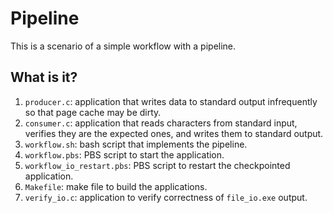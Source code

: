 # Pipeline
This is a scenario of a simple workflow with a pipeline.

## What is it?
1. `producer.c`: application that writes data to standard output
    infrequently so that page cache may be dirty.
1. `consumer.c`: application that reads characters from standard input,
    verifies they are the expected ones, and writes them to standard
    output.
1. `workflow.sh`: bash script that implements the pipeline.
1. `workflow.pbs`: PBS script to start the application.
1. `workflow_io_restart.pbs`: PBS script to restart the checkpointed application.
1. `Makefile`: make file to build the applications.
1. `verify_io.c`: application to verify correctness of `file_io.exe` output.
